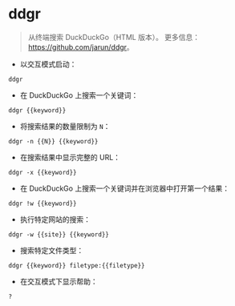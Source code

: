# ddgr

> 从终端搜索 DuckDuckGo（HTML 版本）。
> 更多信息：<https://github.com/jarun/ddgr>。

- 以交互模式启动：

`ddgr`

- 在 DuckDuckGo 上搜索一个关键词：

`ddgr {{keyword}}`

- 将搜索结果的数量限制为 `N`：

`ddgr -n {{N}} {{keyword}}`

- 在搜索结果中显示完整的 URL：

`ddgr -x {{keyword}}`

- 在 DuckDuckGo 上搜索一个关键词并在浏览器中打开第一个结果：

`ddgr !w {{keyword}}`

- 执行特定网站的搜索：

`ddgr -w {{site}} {{keyword}}`

- 搜索特定文件类型：

`ddgr {{keyword}} filetype:{{filetype}}`

- 在交互模式下显示帮助：

`?`